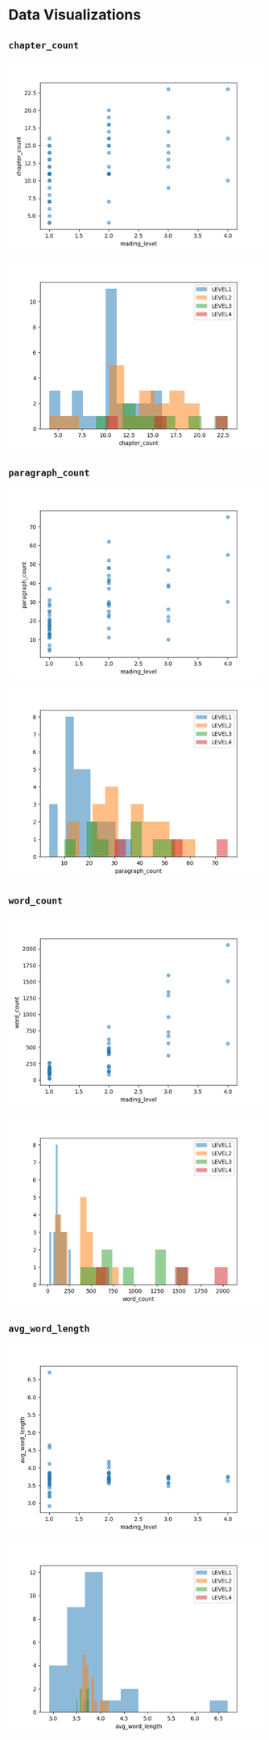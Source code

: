 # Data Visualizations

## `chapter_count`

![](./step1_4_chapter_count_scatter.png)

![](./step1_4_chapter_count_hist.png)

## `paragraph_count`

![](./step1_4_paragraph_count_scatter.png)

![](./step1_4_paragraph_count_hist.png)

## `word_count`

![](./step1_4_word_count_scatter.png)

![](./step1_4_word_count_hist.png)

## `avg_word_length`

![](./step1_4_avg_word_length_scatter.png)

![](./step1_4_avg_word_length_hist.png)
